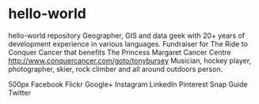 # hello-world
hello-world repository
Geographer, GIS and data geek with 20+ years of development experience in various languages.
Fundraiser for The Ride to Conquer Cancer that benefits The Princess Margaret Cancer Centre http://www.conquercancer.com/goto/tonybursey
Musician, hockey player, photographer, skier, rock climber and all around outdoors person.

500px
Facebook
Flickr
Google+
Instagram
LinkedIn
Pinterest
Snap Guide
Twitter
